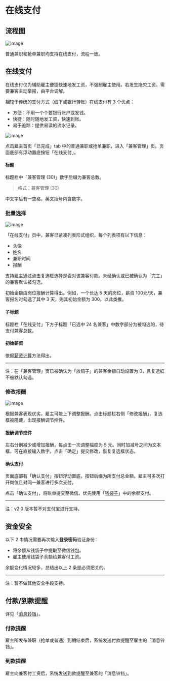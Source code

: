 # 在线支付
## 流程图
![image](img/fc-pay.png)

普通兼职和抢单兼职均支持在线支付，流程一致。

## 在线支付
在线支付仅为辅助雇主便捷快速地发工资，不强制雇主使用。若发生拖欠工资，需要兼客主动举报，由平台调解。

相较于传统的支付方式（线下或银行转账）在线支付有 3 个优点：

- 方便：不用一个个要银行账户或发钱。
- 快捷：随时随地发工资，快速到账。
- 易于追踪：提供易读的流水记录。

![image](img/home-b-manage.png)

点击雇主首页「已完成」tab 中的普通兼职或抢单兼职，进入「兼客管理」页。页面底部有浮动置底按钮「在线支付」。

#### 标题
标题栏中「兼客管理 (30)」数字后缀为兼客总数。

> 格式：兼客管理 (30)

中文字后有一空格，英文括号内含数字。

### 批量选择
![image](img/home-b-pay.png)

「在线支付」页中，兼客已紧凑列表形式组织，每个列表项有以下信息：

- 头像
- 姓名
- 兼职时间
- 报酬

支持雇主通过点击复选框选择是否对该兼客付款。未经确认或已被确认为「完工」的兼客默认被勾选。

初始金额由岗位报酬计算得出。例如，一个长达 5 天的岗位，薪资 100元/天，兼客报名时勾选了其中 3 天，则其初始金额为 300。以此类推。

#### 子标题
标题栏「在线支付」下方子标题「已选中 24 名兼客」中数字部分为被勾选的，待支付兼客总数。

#### 初始薪资
依据[薪资计算](new-job.html#salary-method)方法得出。

--------------------

注：在「兼客管理」页已被确认为「放鸽子」的兼客金额自动设置为 0，且复选框不被默认勾选。

### 修改报酬
![image](img/home-b-edit.png)

根据兼客表现优劣，雇主可能上下调整报酬。点击标题栏右侧「修改报酬」，复选框被隐藏，出现报酬调节控件。

#### 报酬调节控件
左右分别减少或增加报酬，每点击一次调整幅度为 5 元。同时加减号之间为文本框，可在直接输入数字。点击「确定」提交修改，恢复复选框状态。

#### 确认支付
页面底部有「确认支付」按钮浮动置底，按钮后缀为所支付总金额。雇主可多次打开岗位且对同一兼客进行多次支付。

点击「确认支付」，将账单提交至微信。优先使用「[钱袋子](money-bag.html)」中的余额支付。

--------------------

注：v2.0 版本暂不对支付宝进行支持。

## 资金安全
以下 2 中情况需要再次输入**登录密码**验证身份：

- 将余额从钱袋子中提取至微信钱包。
- 雇主使用钱袋子余额给兼客付工资。

余额变化情况较多，总结出以上 2 条是必须把关的。

--------------------

注：暂不做其他安全手段支持。


## 付款/到款提醒
详见「[消息铃铛](notification.html)」。

### 付款提醒
雇主所发布兼职（抢单或普通）到期结束后，系统发送付款提醒至雇主的「消息铃铛」。

### 到款提醒
雇主向兼客付工资后，系统发送到款提醒至兼客的「消息铃铛」。
